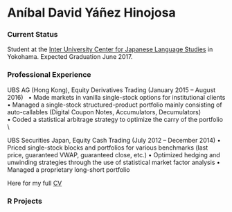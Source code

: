 # Aníbal David Yáñez Hinojosa

### Current Status

Student at the [Inter University Center for Japanese Language Studies](https://web.stanford.edu/dept/IUC/cgi-bin/) in Yokohama. Expected Graduation June 2017. 

### Professional Experience

UBS AG (Hong Kong), Equity Derivatives Trading (January 2015 – August 2016) &nbsp;
•	Made markets in vanilla single-stock options for institutional clients\
•	Managed a single-stock structured-product portfolio mainly consisting of auto-callables (Digital Coupon Notes, Accumulators, Decumulators)\
•	Coded a statistical arbitrage strategy to optimize the carry of the portfolio \\

UBS Securities Japan, Equity Cash Trading (July 2012 – December 2014)
•	Priced single-stock blocks and portfolios for various benchmarks (last price, guaranteed VWAP, guaranteed close, etc.)
•	Optimized hedging and unwinding strategies through the use of statistical market factor analysis 
•	Managed a proprietary long-short portfolio 

Here for my full [CV](ResumeAnibal.pdf)

### R Projects



